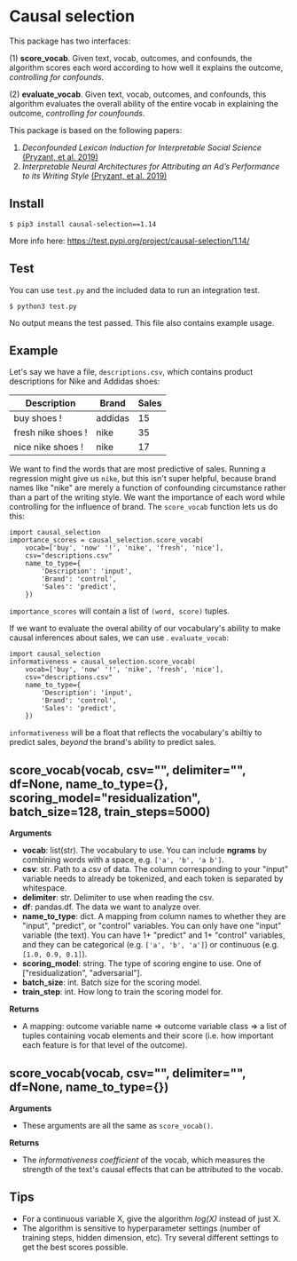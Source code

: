 # Causal selection 

This package has two interfaces:

(1) **score_vocab**. Given text, vocab, outcomes, and confounds, the algorithm scores each word according to how well it explains the outcome, _controlling for confounds_. 

(2) **evaluate_vocab**. Given text, vocab, outcomes, and confounds, this algorithm evaluates the overall ability of the entire vocab in explaining the outcome, _controlling for counfounds_.

This package is based on the following papers:

1. _Deconfounded Lexicon Induction for Interpretable Social Science_ [(Pryzant, et al. 2019)](https://nlp.stanford.edu/pubs/pryzant2018lexicon.pdf)
2. _Interpretable Neural Architectures for Attributing an Ad’s Performance to its Writing Style_ [(Pryzant, et al. 2019)](https://nlp.stanford.edu/pubs/pryzant2018emnlp.pdf)



## Install

```
$ pip3 install causal-selection==1.14
```

More info here: https://test.pypi.org/project/causal-selection/1.14/

## Test

You can use `test.py` and the included data to run an integration test.

```
$ python3 test.py
```
No output means the test passed. This file also contains example usage.

## Example

Let's say we have a file, `descriptions.csv`, which contains product descriptions for Nike and Addidas shoes:


| Description   | Brand   | Sales |
|---------------|---------|-------|
| buy shoes !     | addidas | 15    |
| fresh nike shoes !  | nike    | 35    |
| nice nike shoes ! | nike    | 17    |


We want to find the words that are most predictive of sales. Running a regression might give us `nike`, but this isn't super helpful, because brand names like "nike" are merely a function of confounding circumstance rather than a part of the writing style. We want the importance of each word while controlling for the influence of brand. The `score_vocab` function lets us do this:

```
import causal_selection
importance_scores = causal_selection.score_vocab(
	vocab=['buy', 'now' '!', 'nike', 'fresh', 'nice'],
	csv="descriptions.csv"
	name_to_type={
		'Description': 'input',
		'Brand': 'control',
		'Sales': 'predict',
	})
```

`importance_scores` will contain a list of `(word, score)` tuples.

If we want to evaluate the overal ability of our vocabulary's ability to make causal inferences about sales, we can use . `evaluate_vocab`:

```
import causal_selection
informativeness = causal_selection.score_vocab(
	vocab=['buy', 'now' '!', 'nike', 'fresh', 'nice'],
	csv="descriptions.csv"
	name_to_type={
		'Description': 'input',
		'Brand': 'control',
		'Sales': 'predict',
	})
```
`informativeness` will be a float that reflects the vocabulary's abiltiy to predict sales, _beyond_ the brand's ability to predict sales.




## score_vocab(vocab, csv="", delimiter="", df=None, name_to_type={}, scoring_model="residualization", batch_size=128, train_steps=5000)

**Arguments**
* **vocab**: list(str). The vocabulary to use.  You can include **ngrams** by combining words with a space, e.g. `['a', 'b', 'a b']`.
* **csv**: str. Path to a csv of data. The column corresponding to your "input" variable needs to already be tokenized, and 
      each token is separated by whitespace.
* **delimiter**: str. Delimiter to use when reading the csv.
* **df**: pandas.df. The data we want to analyze over.
* **name_to_type**: dict. A mapping from column names to whether they are "input", "predict", or "control" variables. You can only have one "input" variable (the text).  You can have 1+ "predict" and 1+ "control" variables, and they can be categorical  (e.g. `['a', 'b', 'a']`) or continuous (e.g. `[1.0, 0.9, 0.1]`).
* **scoring_model**: string. The type of scoring engine to use. One of ["residualization", "adversarial"].
* **batch_size**: int. Batch size for the scoring model.
* **train_step**: int. How long to train the scoring model for.


**Returns**
* A mapping: outcome variable name => outcome variable class => a list of tuples containing vocab elements and their score (i.e. how important each feature is for that level of the outcome).


## score_vocab(vocab, csv="", delimiter="", df=None, name_to_type={})

**Arguments**
* These arguments are all the same as `score_vocab()`. 

**Returns**
* The _informativeness coefficient_ of the vocab, which measures the strength of the text's causal effects that can be attributed to the vocab. 

## Tips

* For a continuous variable X, give the algorithm _log(X)_ instead of just X.
* The algorithm is sensitive to hyperparameter settings (number of training steps, hidden dimension, etc). Try several different settings to get the best scores possible.
